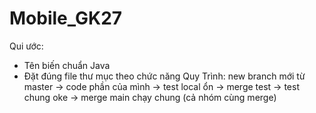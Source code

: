 # Mobile_GK27
Qui ước:
+ Tên biến chuẩn Java
+ Đặt đúng file thư mục theo chức năng
Quy Trình: new branch mới từ master -> code phần của mình -> test local ổn -> merge test -> test chung oke -> merge main chạy chung (cả nhóm cùng merge)
